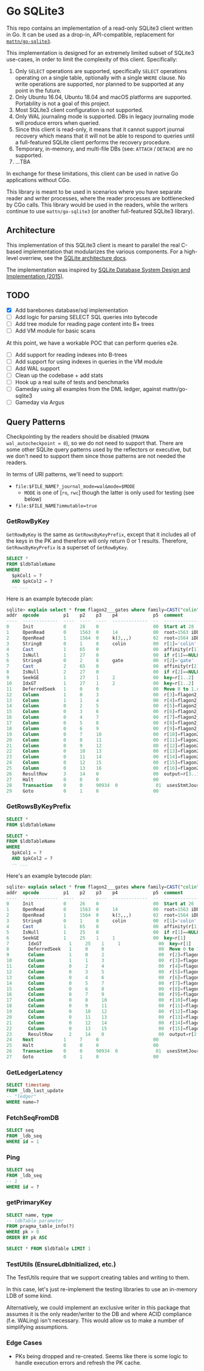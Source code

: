 # Go SQLite3

This repo contains an implementation of a read-only SQLite3 client written in Go. It can be used as a drop-in, API-compatible, replacement for [`mattn/go-sqlite3`](https://github.com/mattn/go-sqlite3).

This implementation is designed for an extremely limited subset of SQLite3 use-cases, in order to limit the complexity of this client. Specifically:

1. Only `SELECT` operations are supported, specifically `SELECT` operations operating on a single table, optionally with a single `WHERE` clause. No write operations are supported, nor planned to be supported at any point in the future.
1. Only Ubuntu 16.04, Ubuntu 18.04 and macOS platforms are supported. Portability is not a goal of this project.
1. Most SQLite3 client configuration is not supported.
1. Only WAL journaling mode is supported. DBs in legacy journaling mode will produce errors when queried.
1. Since this client is read-only, it means that it cannot support journal recovery which means that it will not be able to respond to queries until a full-featured SQLite client performs the recovery procedure.
1. Temporary, in-memory, and multi-file DBs (see: `ATTACH` / `DETACH`) are no supported.
1. ...TBA

In exchange for these limitations, this client can be used in native Go applications without CGo.

This library is meant to be used in scenarios where you have separate reader and writer processes, where the reader processes are bottlenecked by CGo calls. This library would be used in the readers, while the writers continue to use `mattn/go-sqlite3` (or another full-featured SQLite3 library).

## Architecture

This implementation of this SQLite3 client is meant to parallel the real C-based implementation that modularizes the various components. For a high-level overriew, see the [SQLite architecture docs](https://www.sqlite.org/arch.html).

The implementation was inspired by [SQLite Database System Design and Implementation (2015)](https://books.google.com/books?id=OEJ1CQAAQBAJ).

## TODO

- [x] Add barebones database/sql implementation
- [ ] Add logic for parsing SELECT SQL queries into bytecode
- [ ] Add tree module for reading page content into B+ trees
- [ ] Add VM module for basic scans

At this point, we have a workable POC that can perform queries e2e.

- [ ] Add support for reading indexes into B-trees
- [ ] Add support for using indexes in queries in the VM module
- [ ] Add WAL support
- [ ] Clean up the codebase + add stats
- [ ] Hook up a real suite of tests and benchmarks
- [ ] Gameday using all examples from the DML ledger, against mattn/go-sqlite3
- [ ] Gameday via Argus

## Query Patterns

Checkpointing by the readers should be disabled (`PRAGMA wal_autocheckpoint = 0`), so we do not need to support that. There are some other SQLite query patterns used by the reflectors or executive, but we don't need to support them since those patterns are not needed the readers.

In terms of URI patterns, we'll need to support:

- `file:$FILE_NAME?_journal_mode=wal&mode=$MODE`
  - `MODE` is one of [`ro`, `rwc`] though the latter is only used for testing (see below)
- `file:$FILE_NAME?immutable=true`

### GetRowByKey

`GetRowByKey` is the same as `GetRowsByKeyPrefix`, except that it includes all of the keys in the PK and therefore will only return 0 or 1 results. Therefore, `GetRowsByKeyPrefix` is a superset of `GetRowByKey`.

```sql
SELECT *
FROM $ldbTableName
WHERE
  $pkCol1 = ?
  AND $pkCol2 = ?
  -- ...
```

Here is an example bytecode plan:

```sql
sqlite> explain select * from flagon2___gates where family=CAST("colin" AS BLOB) and name=CAST("gate" as BLOB);
addr  opcode         p1    p2    p3    p4             p5  comment
----  -------------  ----  ----  ----  -------------  --  -------------
0     Init           0     28    0                    00  Start at 28
1     OpenRead       0     1563  0     14             00  root=1563 iDb=0; flagon2___gates
2     OpenRead       1     1564  0     k(3,,,)        02  root=1564 iDb=0; sqlite_autoindex_flagon2___gates_1
3     String8        0     1     0     colin          00  r[1]='colin'
4     Cast           1     65    0                    00  affinity(r[1])
5     IsNull         1     27    0                    00  if r[1]==NULL goto 27
6     String8        0     2     0     gate           00  r[2]='gate'
7     Cast           2     65    0                    00  affinity(r[2])
8     IsNull         2     27    0                    00  if r[2]==NULL goto 27
9     SeekGE         1     27    1     2              00  key=r[1..2]
10    IdxGT          1     27    1     2              00  key=r[1..2]
11    DeferredSeek   1     0     0                    00  Move 0 to 1.rowid if needed
12    Column         1     0     3                    00  r[3]=flagon2___gates.family
13    Column         1     1     4                    00  r[4]=flagon2___gates.name
14    Column         0     2     5                    00  r[5]=flagon2___gates.description
15    Column         0     3     6                    00  r[6]=flagon2___gates.id_type
16    Column         0     4     7                    00  r[7]=flagon2___gates.tier_list_id
17    Column         0     5     8                    00  r[8]=flagon2___gates.rollout
18    Column         0     6     9                    00  r[9]=flagon2___gates.salt
19    Column         0     7     10                   00  r[10]=flagon2___gates.open
20    Column         0     8     11                   00  r[11]=flagon2___gates.archived
21    Column         0     9     12                   00  r[12]=flagon2___gates.archived_at
22    Column         0     10    13                   00  r[13]=flagon2___gates.user_id
23    Column         0     11    14                   00  r[14]=flagon2___gates.user_type
24    Column         0     12    15                   00  r[15]=flagon2___gates.created_at
25    Column         0     13    16                   00  r[16]=flagon2___gates.updated_at
26    ResultRow      3     14    0                    00  output=r[3..16]
27    Halt           0     0     0                    00
28    Transaction    0     0     90934  0              01  usesStmtJournal=0
29    Goto           0     1     0                    00
```

### GetRowsByKeyPrefix

```sql
SELECT *
FROM $ldbTableName
```

```sql
SELECT *
FROM $ldbTableName
WHERE
  $pkCol1 = ?
  AND $pkCol2 = ?
  -- ...
```

Here's an example bytecode plan:

```sql
sqlite> explain select * from flagon2___gates where family=CAST("colin" AS BLOB);
addr  opcode         p1    p2    p3    p4             p5  comment
----  -------------  ----  ----  ----  -------------  --  -------------
0     Init           0     26    0                    00  Start at 26
1     OpenRead       0     1563  0     14             00  root=1563 iDb=0; flagon2___gates
2     OpenRead       1     1564  0     k(3,,,)        02  root=1564 iDb=0; sqlite_autoindex_flagon2___gates_1
3     String8        0     1     0     colin          00  r[1]='colin'
4     Cast           1     65    0                    00  affinity(r[1])
5     IsNull         1     25    0                    00  if r[1]==NULL goto 25
6     SeekGE         1     25    1     1              00  key=r[1]
7       IdxGT          1     25    1     1              00  key=r[1]
8       DeferredSeek   1     0     0                    00  Move 0 to 1.rowid if needed
9       Column         1     0     2                    00  r[2]=flagon2___gates.family
10      Column         1     1     3                    00  r[3]=flagon2___gates.name
11      Column         0     2     4                    00  r[4]=flagon2___gates.description
12      Column         0     3     5                    00  r[5]=flagon2___gates.id_type
13      Column         0     4     6                    00  r[6]=flagon2___gates.tier_list_id
14      Column         0     5     7                    00  r[7]=flagon2___gates.rollout
15      Column         0     6     8                    00  r[8]=flagon2___gates.salt
16      Column         0     7     9                    00  r[9]=flagon2___gates.open
17      Column         0     8     10                   00  r[10]=flagon2___gates.archived
18      Column         0     9     11                   00  r[11]=flagon2___gates.archived_at
19      Column         0     10    12                   00  r[12]=flagon2___gates.user_id
20      Column         0     11    13                   00  r[13]=flagon2___gates.user_type
21      Column         0     12    14                   00  r[14]=flagon2___gates.created_at
22      Column         0     13    15                   00  r[15]=flagon2___gates.updated_at
23      ResultRow      2     14    0                    00  output=r[2..15]
24    Next           1     7     0                    00
25    Halt           0     0     0                    00
26    Transaction    0     0     90934  0              01  usesStmtJournal=0
27    Goto           0     1     0                    00
```

### GetLedgerLatency

```sql
SELECT timestamp
FROM _ldb_last_update
-- "ledger"
WHERE name=?
```

### FetchSeqFromDB

```sql
SELECT seq
FROM _ldb_seq
WHERE id = 1
```

### Ping

```sql
SELECT seq
FROM _ldb_seq
-- 1
WHERE id = ?
```

### getPrimaryKey

```sql
SELECT name, type
-- ldbTable parameter
FROM pragma_table_info(?)
WHERE pk > 0
ORDER BY pk ASC
```

```sql
SELECT * FROM $ldbTable LIMIT 1
```

### TestUtils (EnsureLdbInitialized, etc.)

The TestUtils require that we support creating tables and writing to them.

In this case, let's just re-implement the testing libraries to use an in-memory LDB of some kind.

Alternatively, we could implement an exclusive writer in this package that assumes it is the only reader/writer to the DB and where ACID compliance (f.e. WALing) isn't necessary. This would allow us to make a number of simplifying assumptions.

### Edge Cases

- PKs being dropped and re-created. Seems like there is some logic to handle execution errors and refresh the PK cache.
